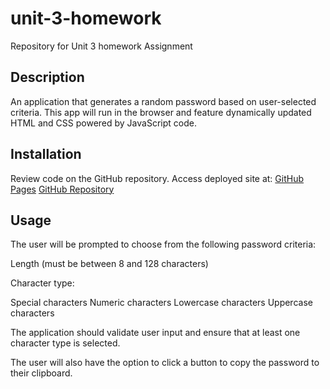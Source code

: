 # unit-3-homework
Repository for Unit 3 homework Assignment

## Description
An application that generates a random password based on user-selected criteria. This app will run in the browser and feature dynamically updated HTML and CSS powered by JavaScript code.

## Installation
Review code on the GitHub repository. Access deployed site at: 
[GitHub Pages](https://stephmarie17.github.io/unit-3-homework/)
[GitHub Repository](https://github.com/stephmarie17/unit-3-homework)

## Usage
The user will be prompted to choose from the following password criteria:

Length (must be between 8 and 128 characters)

Character type:

Special characters
Numeric characters
Lowercase characters
Uppercase characters

The application should validate user input and ensure that at least one character type is selected.

The user will also have the option to click a button to copy the password to their clipboard.
